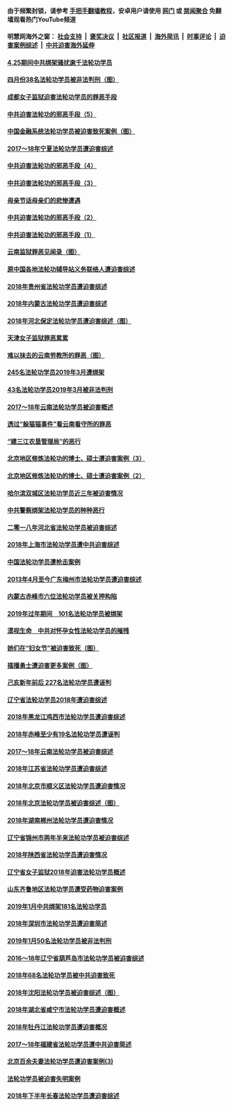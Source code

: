 #### 由于频繁封锁，请参考 [手把手翻墙教程](https://github.com/gfw-breaker/guides/wiki)，安卓用户请使用 [网门](https://github.com/gfw-breaker/bn-android/blob/master/ogate.md?t=05241421) 或 [禁闻聚合](https://github.com/gfw-breaker/bn-android) 免翻墙观看热门YouTube频道 

#### 明慧网海外之窗：&nbsp;[社会支持](140.md?t=05241421) &nbsp;|&nbsp; [褒奖决议](282.md?t=05241421) &nbsp;|&nbsp; [社区报道](91.md?t=05241421) &nbsp;|&nbsp; [海外简讯](245.md?t=05241421) &nbsp;|&nbsp; [时事评论](251.md?t=05241421) &nbsp;|&nbsp; [迫害案例综述](328.md?t=05241421) &nbsp;|&nbsp; [中共迫害海外延伸](236.md?t=05241421) 

#### [4.25期间中共绑架骚扰逾千法轮功学员](../pages/328/387461.md?t=05241421) 

#### [四月份38名法轮功学员被非法判刑（图）](../pages/328/387019.md?t=05241421) 

#### [成都女子监狱迫害法轮功学员的罪恶手段](../pages/328/387052.md?t=05241421) 

#### [中共迫害法轮功的邪恶手段（5）](../pages/328/385889.md?t=05241421) 

#### [中国金融系统法轮功学员被迫害致死案例（图）](../pages/328/387062.md?t=05241421) 

#### [2017～18年宁夏法轮功学员遭迫害综述](../pages/328/386841.md?t=05241421) 

#### [中共迫害法轮功的邪恶手段（4）](../pages/328/385890.md?t=05241421) 

#### [中共迫害法轮功的邪恶手段（3）](../pages/328/385887.md?t=05241421) 

#### [母亲节话母亲们的悲惨遭遇](../pages/328/386412.md?t=05241421) 

#### [中共迫害法轮功的邪恶手段（2）](../pages/328/385888.md?t=05241421) 

#### [中共迫害法轮功的邪恶手段（1）](../pages/328/385886.md?t=05241421) 

#### [云南监狱罪恶见闻录（图）](../pages/328/385724.md?t=05241421) 

#### [原中国各地法轮功辅导站义务联络人遭迫害综述](../pages/328/385649.md?t=05241421) 

#### [2018年贵州省法轮功学员遭迫害综述](../pages/328/385681.md?t=05241421) 

#### [2018年内蒙古法轮功学员遭迫害综述](../pages/328/385263.md?t=05241421) 

#### [2018年河北保定法轮功学员遭迫害综述（图）](../pages/328/385300.md?t=05241421) 

#### [天津女子监狱罪恶累累](../pages/328/385253.md?t=05241421) 

#### [难以抹去的云南劳教所的罪恶（图）](../pages/328/385221.md?t=05241421) 

#### [245名法轮功学员2019年3月遭绑架](../pages/328/385187.md?t=05241421) 

#### [43名法轮功学员2019年3月被非法判刑](../pages/328/385182.md?t=05241421) 

#### [2017～18年云南法轮功学员被迫害概述](../pages/328/385004.md?t=05241421) 

#### [透过“躲猫猫事件”看云南看守所的罪恶](../pages/328/385067.md?t=05241421) 

#### [“建三江农垦管理局”的恶行](../pages/328/385027.md?t=05241421) 

#### [北京地区修炼法轮功的博士、硕士遭迫害案例（3）](../pages/328/384785.md?t=05241421) 

#### [北京地区修炼法轮功的博士、硕士遭迫害案例（2）](../pages/328/384784.md?t=05241421) 

#### [哈尔滨双城区法轮功学员近三年被迫害情况](../pages/328/384535.md?t=05241421) 

#### [中共警察绑架法轮功学员的种种恶行](../pages/328/384325.md?t=05241421) 

#### [二零一八年河北省法轮功学员被迫害综述](../pages/328/384198.md?t=05241421) 

#### [2018年上海市法轮功学员遭中共迫害综述](../pages/328/384199.md?t=05241421) 

#### [中国法轮功学员遭枪击案例](../pages/328/384033.md?t=05241421) 

#### [2013年4月至今广东梅州市法轮功学员遭迫害综述](../pages/328/383749.md?t=05241421) 

#### [内蒙古赤峰市六位法轮功学员被关押构陷](../pages/328/383688.md?t=05241421) 

#### [2019年过年期间　101名法轮功学员被绑架](../pages/328/383656.md?t=05241421) 

#### [漠视生命　中共对怀孕女性法轮功学员的摧残](../pages/328/383669.md?t=05241421) 

#### [她们在“妇女节”被迫害致死（图）](../pages/328/383651.md?t=05241421) 

#### [插播勇士遭迫害更多案例（图）](../pages/328/383599.md?t=05241421) 

#### [己亥新年前后 227名法轮功学员遭诬判](../pages/328/383600.md?t=05241421) 

#### [辽宁省法轮功学员2018年遭迫害综述](../pages/328/383493.md?t=05241421) 

#### [2018年黑龙江鸡西市法轮功学员遭迫害综述](../pages/328/383408.md?t=05241421) 

#### [2018年赤峰至少有19名法轮功学员遭诬判](../pages/328/383424.md?t=05241421) 

#### [2017～18年云南法轮功学员被迫害综述](../pages/328/383363.md?t=05241421) 

#### [2018年江苏省法轮功学员遭迫害综述](../pages/328/383165.md?t=05241421) 

#### [2018年北京市顺义区法轮功学员遭迫害情况](../pages/328/383093.md?t=05241421) 

#### [2018年北京法轮功学员被迫害综述（图）](../pages/328/382987.md?t=05241421) 

#### [2018年湖南郴州法轮功学员遭迫害情况](../pages/328/382862.md?t=05241421) 

#### [辽宁省锦州市两年半来法轮功学员被迫害综述](../pages/328/382725.md?t=05241421) 

#### [2018年陕西省法轮功学员遭迫害情况](../pages/328/382787.md?t=05241421) 

#### [辽宁省女子监狱2018年迫害法轮功学员概述](../pages/328/382736.md?t=05241421) 

#### [山东齐鲁地区法轮功学员遭受药物迫害案例](../pages/328/382743.md?t=05241421) 

#### [2019年1月中共绑架181名法轮功学员](../pages/328/382629.md?t=05241421) 

#### [2018年深圳市法轮功学员遭迫害简述](../pages/328/382526.md?t=05241421) 

#### [2019年1月50名法轮功学员被非法判刑](../pages/328/382544.md?t=05241421) 

#### [2016～18年辽宁省葫芦岛市法轮功学员被迫害综述](../pages/328/382595.md?t=05241421) 

#### [2018年68名法轮功学员被中共迫害致死](../pages/328/382525.md?t=05241421) 

#### [2018年沈阳法轮功学员被迫害综述（图）](../pages/328/382455.md?t=05241421) 

#### [2018年湖北省咸宁市法轮功学员遭迫害概述](../pages/328/381087.md?t=05241421) 

#### [2018年牡丹江法轮功学员遭迫害概况](../pages/328/380990.md?t=05241421) 

#### [2017～18年福建省法轮功学员遭中共迫害简述](../pages/328/380823.md?t=05241421) 

#### [北京百余夫妻法轮功学员遭迫害案例(3)](../pages/328/380721.md?t=05241421) 

#### [法轮功学员被迫害失明案例](../pages/328/380821.md?t=05241421) 

#### [2018年下半年长春法轮功学员遭迫害综述](../pages/328/380782.md?t=05241421) 

